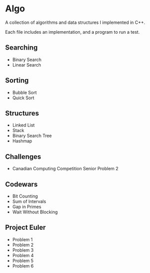 # Algo
A collection of algorithms and data structures I implemented in C++.

Each file includes an implementation, and a program to run a test.

## Searching
 - Binary Search
 - Linear Search

## Sorting
 - Bubble Sort
 - Quick Sort

## Structures
 - Linked List
 - Stack
 - Binary Search Tree
 - Hashmap

## Challenges
 - Canadian Computing Competition Senior Problem 2

## Codewars
 - Bit Counting
 - Sum of Intervals
 - Gap in Primes
 - Wait Without Blocking

## Project Euler
 - Problem 1
 - Problem 2
 - Problem 3
 - Problem 4
 - Problem 5
 - Problem 6